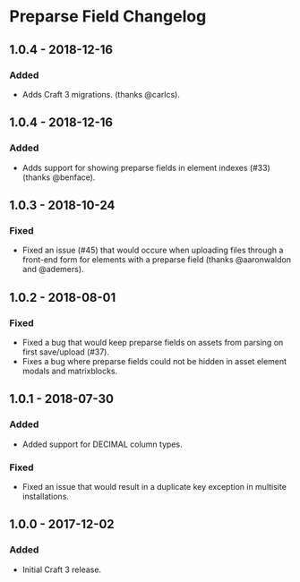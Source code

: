 # Preparse Field Changelog

## 1.0.4 - 2018-12-16
### Added
- Adds Craft 3 migrations. (thanks @carlcs). 

## 1.0.4 - 2018-12-16
### Added
- Adds support for showing preparse fields in element indexes (#33) (thanks @benface). 

## 1.0.3 - 2018-10-24
### Fixed
- Fixed an issue (#45) that would occure when uploading files through a front-end form for elements with a preparse field (thanks @aaronwaldon and @ademers). 

## 1.0.2 - 2018-08-01
### Fixed
- Fixed a bug that would keep preparse fields on assets from parsing on first save/upload (#37). 
- Fixes a bug where preparse fields could not be hidden in asset element modals and matrixblocks.

## 1.0.1 - 2018-07-30
### Added
- Added support for DECIMAL column types.

### Fixed
- Fixed an issue that would result in a duplicate key exception in multisite installations. 

## 1.0.0 - 2017-12-02
### Added
- Initial Craft 3 release.
